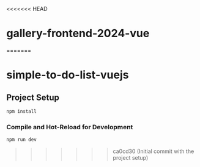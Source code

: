 <<<<<<< HEAD
# gallery-frontend-2024-vue
=======
# simple-to-do-list-vuejs

## Project Setup

```sh
npm install
```

### Compile and Hot-Reload for Development

```sh
npm run dev
```
>>>>>>> ca0cd30 (Initial commit with the project setup)
